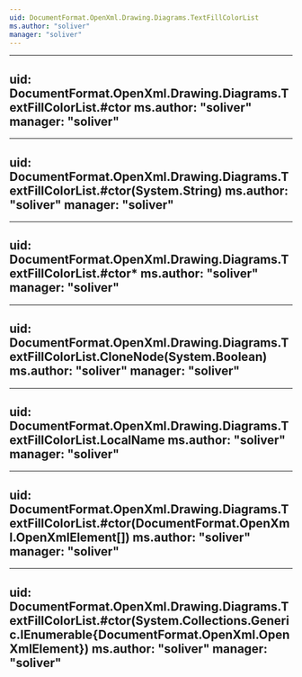 ```yaml
---
uid: DocumentFormat.OpenXml.Drawing.Diagrams.TextFillColorList
ms.author: "soliver"
manager: "soliver"
---
```


---
uid: DocumentFormat.OpenXml.Drawing.Diagrams.TextFillColorList.#ctor
ms.author: "soliver"
manager: "soliver"
---

---
uid: DocumentFormat.OpenXml.Drawing.Diagrams.TextFillColorList.#ctor(System.String)
ms.author: "soliver"
manager: "soliver"
---

---
uid: DocumentFormat.OpenXml.Drawing.Diagrams.TextFillColorList.#ctor*
ms.author: "soliver"
manager: "soliver"
---

---
uid: DocumentFormat.OpenXml.Drawing.Diagrams.TextFillColorList.CloneNode(System.Boolean)
ms.author: "soliver"
manager: "soliver"
---

---
uid: DocumentFormat.OpenXml.Drawing.Diagrams.TextFillColorList.LocalName
ms.author: "soliver"
manager: "soliver"
---

---
uid: DocumentFormat.OpenXml.Drawing.Diagrams.TextFillColorList.#ctor(DocumentFormat.OpenXml.OpenXmlElement[])
ms.author: "soliver"
manager: "soliver"
---

---
uid: DocumentFormat.OpenXml.Drawing.Diagrams.TextFillColorList.#ctor(System.Collections.Generic.IEnumerable{DocumentFormat.OpenXml.OpenXmlElement})
ms.author: "soliver"
manager: "soliver"
---

